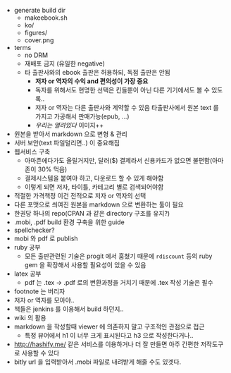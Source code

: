 - generate build dir
  - makeebook.sh
  - ko/
  - figures/
  - cover.png
- terms
  - no DRM
  - 재배포 금지 (유일한 negative)
  - 타 출판사와의 ebook 출판은 허용하되, 독점 출판은 안됨
    - **저자 or 역자의 수익 and 편의성이 가장 중요**
    - 독자를 위해서도 현명한 선택은 킨들뿐이 아닌 다른 기기에서도
      볼 수 있도록..
    - 저자 or 역자는 다른 출판사와 계약할 수 있음
      타출판사에서 원본 text 를 가지고 가공해서 판매가능(epub, ...)
    - *우리는 열려있다* 이미지++
- 원본을 받아서 markdown 으로 변형 & 관리
- 서버 보안(text 파일털리면..) 이 중요해짐
- 웹서비스 구축
  - 아마존에다가도 올릴거지만, 달러($) 결제라서 신용카드가 없으면
    불편함(아마존이 30% 먹음)
  - 결제시스템을 붙여야 하고, 다운로드 할 수 있게 해야함
  - 이렇게 되면 저자, 타이틀, 카테고리 별로 검색되어야함
- 적절한 가격책정
  이건 전적으로 저자 or 역자의 선택
- 다른 포맷으로 씌여진 원본을 markdown 으로 변환하는 툴이 필요
- 한권당 하나의 repo(CPAN 과 같은 directory 구조를 유지?)
- .mobi, .pdf build 환경 구축을 위한 guide
- spellchecker?
- mobi 와 pdf 로 publish
- ruby 공부
  - 모든 출판관련된 기술은 progit 에서 훔쳤기 때문에 `rdiscount` 등의
    ruby gem 을 확장해서 사용할 필요성이 있을 수 있음
- latex 공부
  - pdf 는 .tex -> .pdf 로의 변환과정을 거치기 때문에 .tex 작성 기술은
    필수
- footnote 는 버리자
- 저자 or 역자를 모아야..
- 책들은 jenkins 를 이용해서 build 하던지..
- wiki 의 활용
- markdown 을 작성할때 viewer 에 의존하지 말고 구조적인 관점으로 접근
  - 특정 뷰어에서 h1 이 너무 크게 표시된다고 h3 으로 작성한다거나..
- http://hashify.me/ 같은 서비스를 이용하거나 더 잘 만들면 아주 간편한
  저작도구로 사용할 수 있다
- bitly url 을 입력받아서 .mobi 파일로 내려받게 해줄 수도 있겟다.
